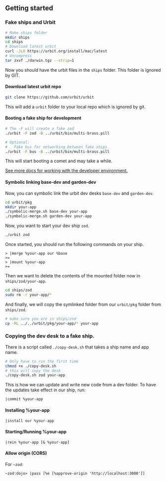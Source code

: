 ## Getting started

### Fake ships and Urbit

```zsh
# Make ships folder
mkdir ships
cd ships
# Download latest urbit
curl -JLO https://urbit.org/install/mac/latest
# Uncompress
tar zxvf ./darwin.tgz --strip=1
```

Now you should have the urbit files in the `ships` folder. This folder is ignored by GIT.

#### Download latest urbit repo

```zsh
git clone https://github.com/urbit/urbit
```

This will add a `urbit` folder to your local repo which is ignored by git.

#### Booting a fake ship for development

```zsh
# The -F will create a fake zod
./urbit -F zod -B ../urbit/bin/multi-brass.pill

# Optional:
#   Fake bus for networking between fake ships
./urbit -F bus -B ../urbit/bin/multi-brass.pill
```

This will start booting a comet and may take a while.

[See more docs for working with the developer environment.](https://urbit.org/docs/development/environment)

#### Symbolic linking base-dev and garden-dev

Now, you can symbolic link the urbit dev desks `base-dev` and `garden-dev`.

```zsh
cd urbit/pkg
mkdir your-app
./symbolic-merge.sh base-dev your-app
./symbolic-merge.sh garden-dev your-app
```

Now, you want to start your dev ship `zod`.

```zsh
./urbit zod
```

Once started, you should run the following commands on your ship.

```hoon
> |merge %your-app our %base
>=
> |mount %your-app
>=
```

Then we want to delete the contents of the mounted folder now in `ships/zod/your-app`.

```zsh
cd ships/zod
sudo rm -r your-app/*
```

And finally, we will copy the symlinked folder from our `urbit/pkg` folder from `ships/zod`.

```zsh
# make sure you are in ships/zod
cp -RL ../../urbit/pkg/your-app/* your-app
```

### Copying the dev desk to a fake ship.

There is a script called `./copy-desk.sh` that takes a ship name and app name.

```zsh
# Only have to run the first time
chmod +x ./copy-desk.sh
# this will copy the desk
./copy-desk.sh zod your-app
```

This is how we can update and write new code from a dev folder. To have the updates take effect in our ship, run:

```hoon
|commit %your-app
```

#### Installing %your-app

```hoon
|install our %your-app
```

#### Starting/Running %your-app

```hoon
|rein %your-app [& %your-app]
```

#### Allow origin (CORS)

For `~zod`:

```hoon
~zod:dojo> |pass [%e [%approve-origin 'http://localhost:3000']]
```
